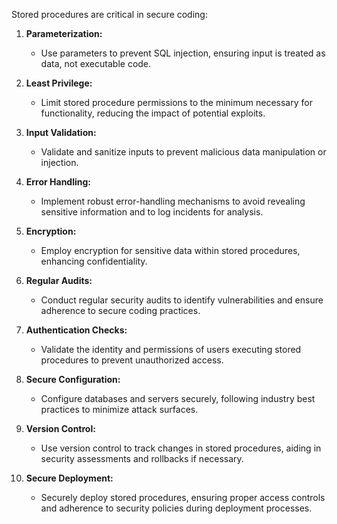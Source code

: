 Stored procedures are critical in secure coding:

1. **Parameterization:**
    
    - Use parameters to prevent SQL injection, ensuring input is treated as data, not executable code.
2. **Least Privilege:**
    
    - Limit stored procedure permissions to the minimum necessary for functionality, reducing the impact of potential exploits.
3. **Input Validation:**
    
    - Validate and sanitize inputs to prevent malicious data manipulation or injection.
4. **Error Handling:**
    
    - Implement robust error-handling mechanisms to avoid revealing sensitive information and to log incidents for analysis.
5. **Encryption:**
    
    - Employ encryption for sensitive data within stored procedures, enhancing confidentiality.
6. **Regular Audits:**
    
    - Conduct regular security audits to identify vulnerabilities and ensure adherence to secure coding practices.
7. **Authentication Checks:**
    
    - Validate the identity and permissions of users executing stored procedures to prevent unauthorized access.
8. **Secure Configuration:**
    
    - Configure databases and servers securely, following industry best practices to minimize attack surfaces.
9. **Version Control:**
    
    - Use version control to track changes in stored procedures, aiding in security assessments and rollbacks if necessary.
10. **Secure Deployment:**
    
    - Securely deploy stored procedures, ensuring proper access controls and adherence to security policies during deployment processes.